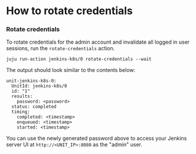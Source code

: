 # How to rotate credentials

### Rotate credentials

To rotate credentials for the admin account and invalidate all logged in user sessions, run the
`rotate-credentials` action.

```
juju run-action jenkins-k8s/0 rotate-credentials --wait
```

The output should look similar to the contents below:

```
unit-jenkins-k8s-0:
  UnitId: jenkins-k8s/0
  id: "1"
  results:
    password: <password>
  status: completed
  timing:
    completed: <timestamp>
    enqueued: <timestamp>
    started: <timestamp>
```

You can use the newly generated password above to access your Jenkins server UI at
`http://<UNIT_IP>:8080` as the "admin" user.